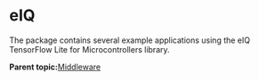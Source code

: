 # eIQ

The package contains several example applications using the eIQ TensorFlow Lite for Microcontrollers library.

**Parent topic:**[Middleware](../topics/applicable_for_productrt1050_or_productrt1010_or_p.md)

